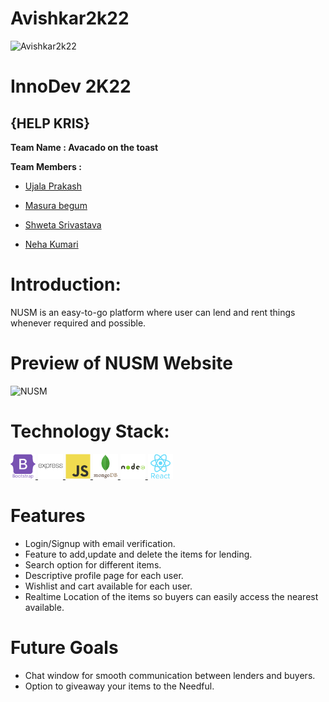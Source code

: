 # Avishkar2k22
![Avishkar2k22](https://user-images.githubusercontent.com/96368265/201091764-bfd655d6-249a-40af-bcbb-c9da8f5012f1.png)
# InnoDev 2K22
## {HELP KRIS}
**Team Name : Avacado on the toast**
 
 **Team Members :**
 
   - [Ujala Prakash](https://github.com/ujala19prakash)

   - [Masura begum](https://github.com/MasuraBegum)

   - [Shweta Srivastava](https://github.com/Shweta2254)
   
   - [Neha Kumari](https://github.com/itznehakumari4)
 
# Introduction:
NUSM is an easy-to-go platform where user can lend and rent things whenever required and possible.
 
# Preview of NUSM Website
![NUSM](https://user-images.githubusercontent.com/96368265/201097232-a163a61d-5e6d-4abf-92b3-a373c4f79ab8.jpeg)

 

# Technology Stack:<Br>
<p align="left"> <a href="https://getbootstrap.com" target="_blank" rel="noreferrer"> <img src="https://raw.githubusercontent.com/devicons/devicon/master/icons/bootstrap/bootstrap-plain-wordmark.svg" alt="bootstrap" width="40" height="40"/> </a> <a href="https://expressjs.com" target="_blank" rel="noreferrer"> <img src="https://raw.githubusercontent.com/devicons/devicon/master/icons/express/express-original-wordmark.svg" alt="express" width="40" height="40"/> </a> <a href="https://developer.mozilla.org/en-US/docs/Web/JavaScript" target="_blank" rel="noreferrer"> <img src="https://raw.githubusercontent.com/devicons/devicon/master/icons/javascript/javascript-original.svg" alt="javascript" width="40" height="40"/> </a> <a href="https://www.mongodb.com/" target="_blank" rel="noreferrer"> <img src="https://raw.githubusercontent.com/devicons/devicon/master/icons/mongodb/mongodb-original-wordmark.svg" alt="mongodb" width="40" height="40"/> </a> <a href="https://nodejs.org" target="_blank" rel="noreferrer"> <img src="https://raw.githubusercontent.com/devicons/devicon/master/icons/nodejs/nodejs-original-wordmark.svg" alt="nodejs" width="40" height="40"/> </a> <a href="https://reactjs.org/" target="_blank" rel="noreferrer"> <img src="https://raw.githubusercontent.com/devicons/devicon/master/icons/react/react-original-wordmark.svg" alt="react" width="40" height="40"/> </a> </p>

 # Features
 
  - Login/Signup with email verification.
  - Feature to add,update and delete the items for lending.
  - Search option for different items.
  - Descriptive profile page for each user.
  - Wishlist and cart available for each user.
  - Realtime Location of the items so buyers can easily access the nearest available.

# Future Goals

- Chat window for smooth communication between lenders and buyers.
- Option to giveaway your items to the Needful.
